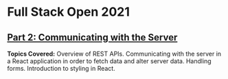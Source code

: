 # Full Stack Open 2021
## [Part 2: Communicating with the Server](https://fullstackopen.com/en/part2)

**Topics Covered:** Overview of REST APIs. Communicating with the server in a React application in order to fetch data and alter server data. Handling forms. Introduction to styling in React.
